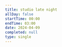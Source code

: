```yaml
---
title: studio late night
allDay: false
startTime: 00:00
endTime: 03:00
date: 2024-04-09
completed: null
type: single
---
```


